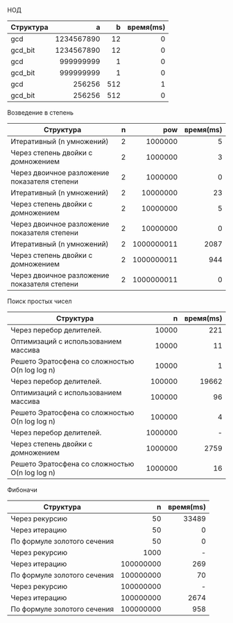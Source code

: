 НОД

Структура|a|b|время(ms)
---|---:|---:|---:
gcd|1234567890|12|0
gcd_bit|1234567890|12|0
gcd|999999999|1|0
gcd_bit|999999999|1|0
gcd|256256|512|1
gcd_bit|256256|512|0

Возведение в степень

Структура|n|pow|время(ms)
---|---:|---:|---:
Итеративный (n умножений)|2|1000000|5
Через степень двойки с домножением|2|1000000|3
Через двоичное разложение показателя степени|2|1000000|0
Итеративный (n умножений)|2|10000000|23
Через степень двойки с домножением|2|10000000|5
Через двоичное разложение показателя степени|2|10000000|0
Итеративный (n умножений)|2|1000000011|2087
Через степень двойки с домножением|2|1000000011|944
Через двоичное разложение показателя степени|2|1000000011|0

Поиск простых чисел

Структура|n|время(ms)
---|---:|---:
Через перебор делителей.|10000|221
Оптимизаций с использованием массива|10000|11
Решето Эратосфена со сложностью O(n log log n)|10000|1
Через перебор делителей.|100000|19662
Оптимизаций с использованием массива|100000|96
Решето Эратосфена со сложностью O(n log log n)|100000|4
Через перебор делителей.|1000000|-
Через степень двойки с домножением|1000000|2759
Решето Эратосфена со сложностью O(n log log n)|1000000|16

Фибоначи

Структура|n|время(ms)
---|---:|---:
Через рекурсию |50|33489
Через итерацию|50|0
По формуле золотого сечения|50|0
Через рекурсию |1000|-
Через итерацию|100000000|269
По формуле золотого сечения|100000000|70
Через рекурсию |100000000|-
Через итерацию|100000000|2674
 По формуле золотого сечения|100000000|958

